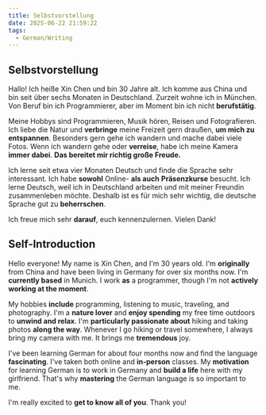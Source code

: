 ```yaml
---
title: Selbstvorstellung
date: 2025-06-22 21:59:22
tags: 
  - German/Writing
---
```


## Selbstvorstellung

Hallo! Ich heiße Xin Chen und bin 30 Jahre alt. Ich komme aus China und bin seit über sechs Monaten in Deutschland. Zurzeit wohne ich in München. Von Beruf bin ich Programmierer, aber im Moment bin ich nicht **berufstätig**.

Meine Hobbys sind Programmieren, Musik hören, Reisen und Fotografieren. Ich liebe die Natur und **verbringe** meine Freizeit gern draußen, **um mich zu entspannen**. Besonders gern gehe ich wandern und mache dabei viele Fotos. Wenn ich wandern gehe oder **verreise**, habe ich meine Kamera **immer dabei**. **Das bereitet mir richtig große Freude.**

Ich lerne seit etwa vier Monaten Deutsch und finde die Sprache sehr interessant. Ich habe **sowohl** Online\- **als auch** **Präsenzkurse** besucht. Ich lerne Deutsch, weil ich in Deutschland arbeiten und mit meiner Freundin zusammenleben möchte. Deshalb ist es für mich sehr wichtig, die deutsche Sprache gut zu **beherrschen**.

Ich freue mich sehr **darauf**, euch kennenzulernen. Vielen Dank!

## Self-Introduction

Hello everyone! My name is Xin Chen, and I'm 30 years old. I'm **originally** from China and have been living in Germany for over six months now. I'm **currently based** in Munich. I work **as** a programmer, though I'm not **actively working at the moment**.

My hobbies **include** programming, listening to music, traveling, and photography. I'm a **nature lover** and **enjoy spending** my free time outdoors to **unwind and relax**. I'm **particularly passionate about** hiking and taking photos **along the way**. Whenever I go hiking or travel somewhere, I always bring my camera with me. It brings me **tremendous** joy.

I've been learning German for about four months now and find the language **fascinating**. I've taken both online and **in-person** classes. My **motivation** for learning German is to work in Germany and **build a life** here with my girlfriend. That's why **mastering** the German language is so important to me.

I'm really excited to **get to know all of you**. Thank you!
